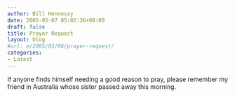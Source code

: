 ```yaml
---
author: Bill Hennessy
date: 2005-05-07 05:02:36+00:00
draft: false
title: Prayer Request
layout: blog
#url: e/2005/05/06/prayer-request/
categories:
- Latest
---
```


If anyone finds himself needing a good reason to pray, please remember my friend in Australia whose sister passed away this morning.


